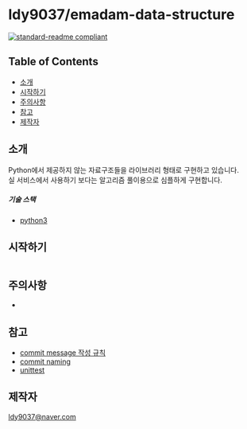 # ldy9037/emadam-data-structure

[![standard-readme compliant](https://img.shields.io/badge/readme%20style-standard-brightgreen.svg?style=flat-square)](https://github.com/RichardLitt/standard-readme)

## Table of Contents

- [소개](#소개)
- [시작하기](#시작하기)
- [주의사항](#주의사항)
- [참고](#참고)
- [제작자](#제작자)


## 소개
 Python에서 제공하지 않는 자료구조들을 라이브러리 형태로 구현하고 있습니다.  
 실 서비스에서 사용하기 보다는 알고리즘 풀이용으로 심플하게 구현합니다. 
 
 ##### 기술 스택
 - [python3](https://wikidocs.net/51)
 
## 시작하기


```sh

```


## 주의사항
-

## 참고
- [commit message 작성 규칙](https://meetup.toast.com/posts/106)
- [commit naming](https://blog.ull.im/engineering/2019/03/10/logs-on-git.html)
- [unittest](https://docs.python.org/ko/3/library/unittest.html)

## 제작자
[ldy9037@naver.com](https://harmonious-lan-9d2.notion.site/09aaf17cc98e462284bb47a1324d73f2)



